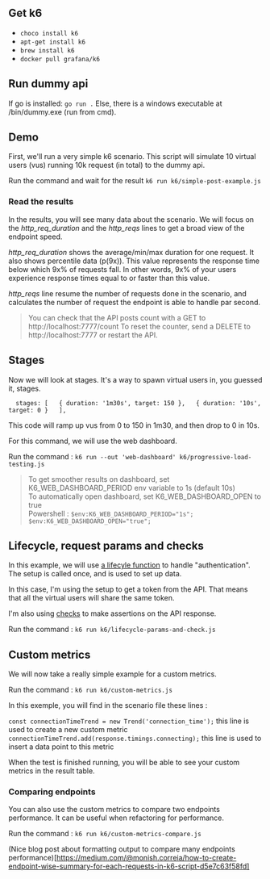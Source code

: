 ## Get k6

- `choco install k6`
- `apt-get install k6`
- `brew install k6`
- `docker pull grafana/k6`

## Run dummy api

If go is installed:  `go run .`
Else, there is a windows executable at /bin/dummy.exe (run from cmd).

## Demo

First, we'll run a very simple k6 scenario.
This script will simulate 10 virtual users (vus) running 10k request (in total) to the dummy api.

Run the command and wait for the result `k6 run k6/simple-post-example.js`


### Read the results

In the results, you will see many data about the scenario.
We will focus on the *http_req_duration*  and the *http_reqs* lines to get a broad view of the endpoint speed.

*http_req_duration* shows the average/min/max duration for one request. It also shows percentile data (p(9x)). 
This value represents the response time below which 9x% of requests fall. In other words, 9x% of your users experience response times equal to or faster than this value.

*http_reqs* line resume the number of requests done in the scenario, and calculates the number of request the endpoint is able to handle par second.


> You can check that the API posts count with a GET to http://localhost:7777/count
To reset the counter, send a DELETE to http://localhost:7777 or restart the API.


## Stages

Now we will look at stages. 
It's a way to spawn virtual users in, you guessed it, stages.

`  stages: [  
    { duration: '1m30s', target: 150 },  
    { duration: '10s', target: 0 }  
  ],`
  
This code will ramp up vus from 0 to 150 in 1m30, and then drop to 0 in 10s.

For this command, we will use the web dashboard.

Run the command : `k6 run --out 'web-dashboard' k6/progressive-load-testing.js`

> To get smoother results on dashboard, set K6_WEB_DASHBOARD_PERIOD env variable to 1s (default 10s)  
> To automatically open dashboard, set K6_WEB_DASHBOARD_OPEN to true  
> Powershell : `$env:K6_WEB_DASHBOARD_PERIOD="1s"; $env:K6_WEB_DASHBOARD_OPEN="true";`


## Lifecycle, request params and checks


In this example, we will use [a lifecyle function](https://k6.io/docs/using-k6/test-lifecycle/#overview-of-the-lifecycle-stages) to handle "authentication".
The setup is called once, and is used to set up data.

In this case, I'm using the setup to get a token from the API. That means that all the virtual users will share the same token.

I'm also using [checks](https://k6.io/docs/using-k6/checks/) to make assertions on the API response.

Run the command : `k6 run k6/lifecycle-params-and-check.js`

## Custom metrics

We will now take a really simple example for a custom metrics.

Run the command : `k6 run k6/custom-metrics.js`

In this exemple, you will find in the scenario file these lines : 

`const connectionTimeTrend = new Trend('connection_time');` this line is used to create a new custom metric
`connectionTimeTrend.add(response.timings.connecting);` this line is used to insert a data point to this metric

When the test is finished running, you will be able to see your custom metrics in the result table.

### Comparing endpoints

You can also use the custom metrics to compare two endpoints performance. It can be useful when refactoring for performance.

Run the command : `k6 run k6/custom-metrics-compare.js`

(Nice blog post about formatting output to compare many endpoints performance)[https://medium.com/@monish.correia/how-to-create-endpoint-wise-summary-for-each-requests-in-k6-script-d5e7c63f58fd]

